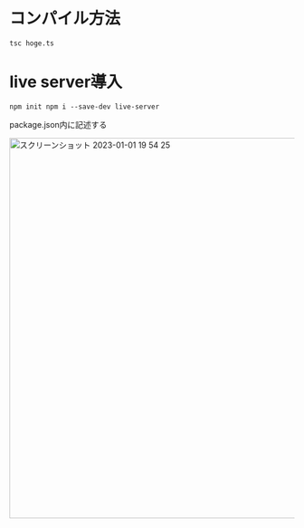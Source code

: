 # コンパイル方法
`tsc hoge.ts`

# live server導入
`npm init
npm i --save-dev live-server`

package.json内に記述する

<img width="672" alt="スクリーンショット 2023-01-01 19 54 25" src="https://user-images.githubusercontent.com/26004836/210168197-252e5256-1cf0-4ce7-bda7-7973e4012088.png">
